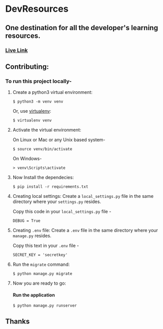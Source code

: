 # DevResources
## One destination for all the developer's learning resources.

### [Live Link](https://devresources-guru.herokuapp.com/)

## Contributing:

### To run this project locally-

1. Create a python3 virtual environment:

    ```
    $ python3 -m venv venv
    ```

    Or, use [virtualenv](https://virtualenv.pypa.io/en/latest/installation.html):

    ```
    $ virtualenv venv
    ```

2. Activate the virtual environment:

    On Linux or Mac or any Unix based system-
    
    ```
    $ source venv/bin/activate
    ```
    
    On Windows-
    ```
    > venv\Scripts\activate
    ```

3. Now Install the dependecies:

    ```
    $ pip install -r requirements.txt
    ```

4. Creating local settings:
Create a `local_settings.py` file in the same directory where your `settings.py` resides.

    Copy this code in your `local_settings.py` file -
    ```
    DEBUG = True
    ```
    
5. Creating `.env` file:
Create a `.env` file in the same directory where your `manage.py` resides.

    Copy this text in your `.env` file -
    ```
    SECRET_KEY = 'secretkey'
    ```

6. Run the `migrate` command:
    ```
    $ python manage.py migrate
    ```

7. Now you are ready to go:

    #### Run the application

    ```
    $ python manage.py runserver
    ```


## Thanks
